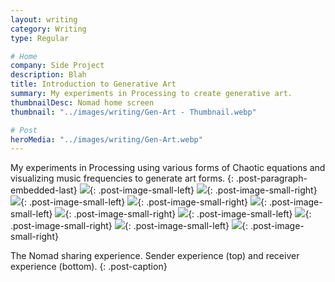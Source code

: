 ```yaml
---
layout: writing
category: Writing
type: Regular

# Home
company: Side Project
description: Blah
title: Introduction to Generative Art
summary: My experiments in Processing to create generative art.
thumbnailDesc: Nomad home screen
thumbnail: "../images/writing/Gen-Art - Thumbnail.webp"

# Post
heroMedia: "../images/writing/Gen-Art.webp"
---
```


My experiments in Processing using various forms of Chaotic equations and visualizing music frequencies to generate art forms.
{: .post-paragraph-embedded-last}
<img src="../images/writing/gen-art/gen-art-1.webp">{: .post-image-small-left}
<img src="../images/writing/gen-art/gen-art-2.webp">{: .post-image-small-right}
<img src="../images/writing/gen-art/gen-art-3.webp">{: .post-image-small-left}
<img src="../images/writing/gen-art/gen-art-4.webp">{: .post-image-small-right}
<img src="../images/writing/gen-art/gen-art-5.webp">{: .post-image-small-left}
<img src="../images/writing/gen-art/gen-art-6.webp">{: .post-image-small-right}
<img src="../images/writing/gen-art/gen-art-7.webp">{: .post-image-small-left}
<img src="../images/writing/gen-art/gen-art-8.webp">{: .post-image-small-right}
<img src="../images/writing/gen-art/gen-art-9.webp">{: .post-image-small-left}
<img src="../images/writing/gen-art/gen-art-10.webp">{: .post-image-small-right}

The Nomad sharing experience. Sender experience (top) and receiver experience (bottom).
{: .post-caption}


